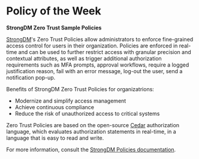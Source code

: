 # Policy of the Week
**StrongDM Zero Trust Sample Policies**

[StrongDM](https://strongdm.com/)'s Zero Trust Policies allow administrators to enforce fine-grained access control for users in their organization. Policies are enforced in real-time and can be used to further restrict access with granular precision and contextual attributes, as well as trigger additional authorization requirements such as MFA prompts, approval workflows, require a logged justification reason, fail with an error message, log-out the user, send a notification pop-up.

Benefits of StrongDM Zero Trust Policies for organizatrions:
* Modernize and simplify access management
* Achieve continuous compliance
* Reduce the risk of unauthorized access to critical systems

Zero Trust Policies are based on the open-source [Cedar](https://www.cedarpolicy.com/) authorization language, which evaluates authorization statements in real-time, in a language that is easy to read and write.

For more information, consult the [StrongDM Policies documentation](https://www.strongdm.com/docs/admin/policies/).
